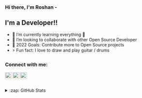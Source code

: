 ### Hi there, I'm Roshan -

## I'm a Developer!!

- 🌱 I’m currently learning everything 🤣
- 👯 I’m looking to collaborate with other Open Source Developer
- 🥅 2022 Goals: Contribute more to Open Source projects
- ⚡ Fun fact: I love to draw and play guitar / drums

### Connect with me:


[<img align="left" alt="rosh_ray_ | Twitter" width="22px" src="https://cdn.jsdelivr.net/npm/simple-icons@v3/icons/twitter.svg" />][twitter]
[<img align="left" alt="roshanray | LinkedIn" width="22px" src="https://cdn.jsdelivr.net/npm/simple-icons@v3/icons/linkedin.svg" />][linkedin]
[<img align="left" alt="rosh__ray | Instagram" width="22px" src="https://cdn.jsdelivr.net/npm/simple-icons@v3/icons/instagram.svg" />][instagram]

<br />

<br />
<br />


<details>
  <summary>:zap: GitHub Stats</summary>

  <img align="left" alt="GitHub Stats" src="https://github-readme-stats.vercel.app/api?username=roshray&show_icons=true&hide_border=true" />

</details>

[twitter]: https://twitter.com/rosh_ray_
[instagram]: https://instagram.com/rosh__ray
[linkedin]: https://linkedin.com/in/roshanray
